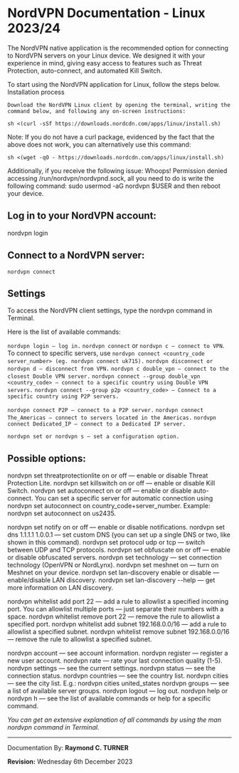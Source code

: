 # NordVPN Documentation - Linux 2023/24

The NordVPN native application is the recommended option for connecting to NordVPN servers on your Linux device. We designed it with your experience in mind, giving easy access to features such as Threat Protection, auto-connect, and automated Kill Switch.

To start using the NordVPN application for Linux, follow the steps below. 
Installation process

    Download the NordVPN Linux client by opening the terminal, writing the command below, and following any on-screen instructions:

`sh <(curl -sSf https://downloads.nordcdn.com/apps/linux/install.sh)`
 

Note: If you do not have a curl package, evidenced by the fact that the above does not work, you can alternatively use this command:

`sh <(wget -qO - https://downloads.nordcdn.com/apps/linux/install.sh)`

Additionally, if you receive the following issue: Whoops! Permission denied accessing /run/nordvpn/nordvpnd.sock, all you need to do is write the following command: sudo usermod -aG nordvpn $USER and then reboot your device.


## Log in to your NordVPN account:

nordvpn login

## Connect to a NordVPN server:

`nordvpn connect`

## Settings

To access the NordVPN client settings, type the nordvpn command in Terminal.

Here is the list of available commands:

`nordvpn login — log in.`
`nordvpn connect` or `nordvpn c — connect to VPN`. To connect to specific servers, use `nordvpn connect <country_code` `server_number> (eg. nordvpn connect uk715).`
`nordvpn disconnect or nordvpn d — disconnect from VPN.`
`nordvpn c double_vpn — connect to the closest Double VPN server.`
`nordvpn connect --group double_vpn <country_code> — connect to a specific country using Double VPN servers.`
`nordvpn connect --group p2p <country_code> — Connect to a specific country using P2P servers.`

`nordvpn connect P2P — connect to a P2P server.`
`nordvpn connect The_Americas — connect to servers located in the Americas.`
`nordvpn connect Dedicated_IP — connect to a Dedicated IP server.`

`nordvpn set or nordvpn s — set a configuration option.`

## Possible options:

nordvpn set threatprotectionlite on or off — enable or disable Threat Protection Lite.
nordvpn set killswitch on or off — enable or disable Kill Switch.
nordvpn set autoconnect on or off — enable or disable auto-connect. You can set a specific server for automatic connection using nordvpn set autoconnect on country_code+server_number. Example: nordvpn set autoconnect on us2435.

nordvpn set notify on or off — enable or disable notifications.
nordvpn set dns 1.1.1.1 1.0.0.1 — set custom DNS (you can set up a single DNS or two, like shown in this command).
nordvpn set protocol udp or tcp — switch between UDP and TCP protocols.
nordvpn set obfuscate on or off — enable or disable obfuscated servers.
nordvpn set technology — set connection technology (OpenVPN or NordLynx).
nordvpn set meshnet on — turn on Meshnet on your device.
nordvpn set lan-discovery enable or disable — enable/disable LAN discovery.
nordvpn set lan-discovery --help — get more information on LAN discovery.

nordvpn whitelist add port 22 — add a rule to allowlist a specified incoming port. You can allowlist multiple ports — just separate their numbers with a space.
nordvpn whitelist remove port 22 — remove the rule to allowlist a specified port.
nordvpn whitelist add subnet 192.168.0.0/16 — add a rule to allowlist a specified subnet.
nordvpn whitelist remove subnet 192.168.0.0/16 — remove the rule to allowlist a specified subnet.

nordvpn account — see account information.
nordvpn register — register a new user account.
nordvpn rate — rate your last connection quality (1-5).
nordvpn settings — see the current settings.
nordvpn status — see the connection status.
nordvpn countries — see the country list.
nordvpn cities — see the city list. E.g.: nordvpn cities united_states
nordvpn groups — see a list of available server groups.
nordvpn logout — log out.
nordvpn help or nordvpn h — see the list of available commands or help for a specific command.

*You can get an extensive explanation of all commands by using the man nordvpn command in Terminal.*

---

Documentation By: **Raymond C. TURNER**

**Revision:** Wednesday 6th December 2023